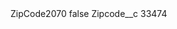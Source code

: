 <?xml version="1.0" encoding="UTF-8"?>
<CustomMetadata xmlns="http://soap.sforce.com/2006/04/metadata" xmlns:xsi="http://www.w3.org/2001/XMLSchema-instance" xmlns:xsd="http://www.w3.org/2001/XMLSchema">
    <label>ZipCode2070</label>
    <protected>false</protected>
    <values>
        <field>Zipcode__c</field>
        <value xsi:type="xsd:string">33474</value>
    </values>
</CustomMetadata>
